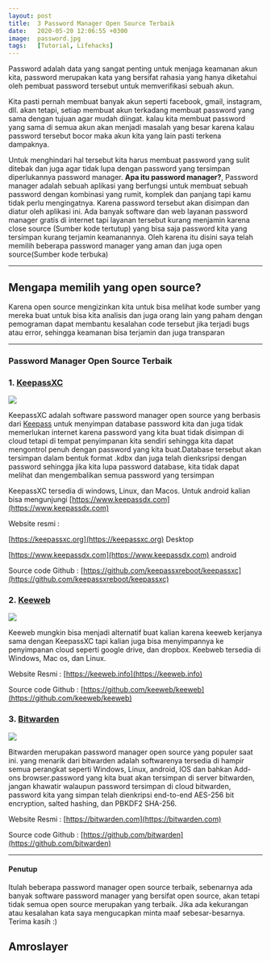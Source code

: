 ```yaml
---
layout: post
title:  3 Password Manager Open Source Terbaik
date:   2020-05-20 12:06:55 +0300
image:  password.jpg
tags:   [Tutorial, Lifehacks]
---
```

Password adalah data yang sangat penting untuk menjaga keamanan akun kita, password merupakan kata yang bersifat rahasia yang hanya diketahui oleh pembuat password tersebut untuk memverifikasi sebuah akun.

Kita pasti pernah membuat banyak akun seperti facebook, gmail, instagram, dll. akan tetapi, setiap membuat akun terkadang membuat password yang sama dengan tujuan agar mudah diingat. kalau kita membuat password yang sama di semua akun akan menjadi masalah yang besar karena kalau password tersebut bocor maka akun kita yang lain pasti terkena dampaknya.

Untuk menghindari hal tersebut kita harus membuat password yang sulit ditebak dan juga agar tidak lupa dengan password yang tersimpan diperlukannya password manager. **Apa itu password manager?**, Password manager adalah sebuah aplikasi yang berfungsi untuk membuat sebuah password dengan kombinasi yang rumit, komplek dan panjang tapi kamu tidak perlu mengingatnya. Karena password tersebut akan disimpan dan diatur oleh aplikasi ini. Ada banyak software dan web layanan password manager gratis di internet tapi layanan tersebut kurang menjamin karena close source (Sumber kode tertutup) yang bisa saja password kita yang tersimpan kurang terjamin keamanannya. Oleh karena itu disini saya telah memilih beberapa password manager yang aman dan juga open source(Sumber kode terbuka)

---

## Mengapa memilih yang open source?
Karena open source mengizinkan kita untuk bisa melihat kode sumber yang mereka buat untuk bisa kita analisis dan juga orang lain yang paham dengan pemograman dapat membantu kesalahan code tersebut jika terjadi bugs atau error, sehingga keamanan bisa terjamin dan juga transparan

---

### Password Manager Open Source Terbaik


### 1. [KeepassXC](https://keepassxc.org)

![]({{site.baseurl}}/img/keepasXC.png)

KeepassXC adalah software password manager open source yang berbasis dari [Keepass](https://keepass.info) untuk menyimpan database password kita dan juga tidak memerlukan internet karena password yang kita buat tidak disimpan di cloud tetapi di tempat penyimpanan kita sendiri sehingga kita dapat mengontrol penuh dengan password yang kita buat.Database tersebut akan tersimpan dalam bentuk format .kdbx dan juga telah dienksripsi dengan password sehingga jika kita lupa password database, kita tidak dapat melihat dan mengembalikan semua password yang tersimpan

KeepassXC tersedia di windows, Linux, dan Macos. Untuk android kalian bisa mengunjungi [https://www.keepassdx.com](https://www.keepassdx.com)

Website resmi : 

[https://keepassxc.org](https://keepassxc.org) Desktop

[https://www.keepassdx.com](https://www.keepassdx.com) android


Source code Github : [https://github.com/keepassxreboot/keepassxc](https://github.com/keepassxreboot/keepassxc)


### 2. [Keeweb](https://keeweb.info)

![]({{site.baseurl}}/img/Keeweb.png)

Keeweb mungkin bisa menjadi alternatif buat kalian karena keeweb kerjanya sama dengan KeepassXC tapi kalian juga bisa menyimpannya ke penyimpanan cloud seperti google drive, dan dropbox. Keebweb tersedia di Windows, Mac os, dan Linux.

Website Resmi : [https://keeweb.info](https://keeweb.info)

Source code Github : [https://github.com/keeweb/keeweb](https://github.com/keeweb/keeweb)


### 3. [Bitwarden](https://bitwarden.com)

![]({{site.baseurl}}/img/bitwarden.png)

Bitwarden merupakan password manager open source yang populer saat ini. yang menarik dari bitwarden adalah softwarenya tersedia di hampir semua perangkat seperti Windows, Linux, android, IOS dan bahkan Add-ons browser.password yang kita buat akan tersimpan di server bitwarden, jangan khawatir walaupun password tersimpan di cloud bitwarden, password kita yang simpan telah dienkripsi end-to-end AES-256 bit encryption, salted hashing, dan PBKDF2 SHA-256.

Website Resmi : [https://bitwarden.com](https://bitwarden.com)

Source code Github : [https://github.com/bitwarden](https://github.com/bitwarden)

---

#### Penutup

Itulah beberapa password manager open source terbaik, sebenarnya ada banyak software password manager yang bersifat open source, akan tetapi tidak semua open source merupakan yang terbaik. Jika ada kekurangan atau kesalahan kata saya mengucapkan minta maaf sebesar-besarnya. Terima kasih :)

## Amroslayer
